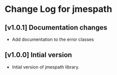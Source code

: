 # Change Log for jmespath

## [v1.0.1] Documentation changes

* Add documentation to the error classes

## [v1.0.0] Intial version

* Intial version of jmespath library.
